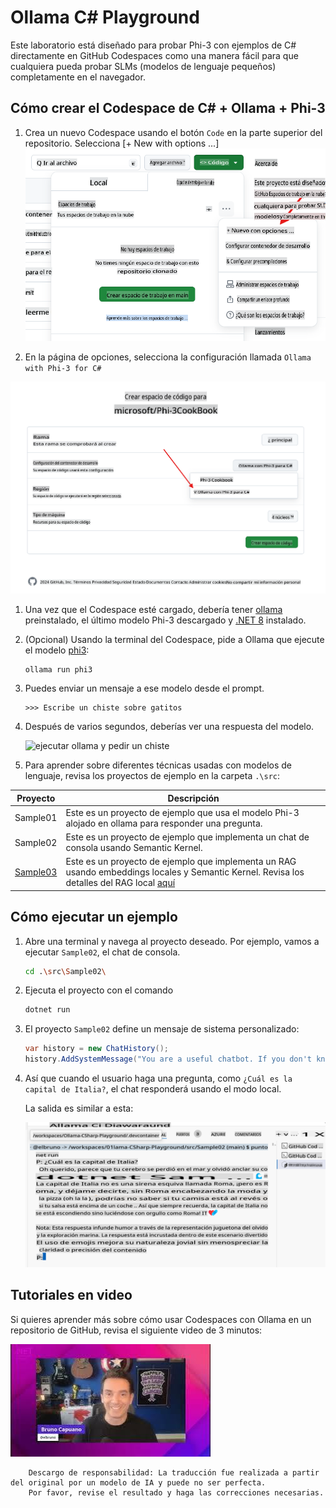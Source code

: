 # Ollama C# Playground

Este laboratorio está diseñado para probar Phi-3 con ejemplos de C# directamente en GitHub Codespaces como una manera fácil para que cualquiera pueda probar SLMs (modelos de lenguaje pequeños) completamente en el navegador.

## Cómo crear el Codespace de C# + Ollama + Phi-3

1. Crea un nuevo Codespace usando el botón `Code` en la parte superior del repositorio. Selecciona [+ New with options ...]
![Crear Codespace con opciones](../../../../../translated_images/10NewCodespacesWithOptions.b50796422fc7f6d13721a50b72de8b62d83a7951fdace787a0dc12edc22ce807.es.png)

1. En la página de opciones, selecciona la configuración llamada `Ollama with Phi-3 for C#`

![Seleccionar la opción Ollama with Phi-3 for C#, para crear el CodeSpace](../../../../../translated_images/12NewCSOllamaCodespace.38aab1c942efe444653b4141918ce6d081ce6e9638e0d16117f5b93ce1deee42.es.png)

1. Una vez que el Codespace esté cargado, debería tener [ollama](https://ollama.com/) preinstalado, el último modelo Phi-3 descargado y [.NET 8](https://dotnet.microsoft.com/download) instalado.

1. (Opcional) Usando la terminal del Codespace, pide a Ollama que ejecute el modelo [phi3](https://ollama.com/library/phi3):

    ```shell
    ollama run phi3
    ```

4. Puedes enviar un mensaje a ese modelo desde el prompt.

    ```shell
    >>> Escribe un chiste sobre gatitos
    ```

5. Después de varios segundos, deberías ver una respuesta del modelo.

    ![ejecutar ollama y pedir un chiste](../../../../../md/07.Labs/CsharpOllamaCodeSpaces/20ollamarunphi.gif)

1. Para aprender sobre diferentes técnicas usadas con modelos de lenguaje, revisa los proyectos de ejemplo en la carpeta `.\src`:

| Proyecto | Descripción |
|---------|-------------|
| Sample01  | Este es un proyecto de ejemplo que usa el modelo Phi-3 alojado en ollama para responder una pregunta.  |
| Sample02  | Este es un proyecto de ejemplo que implementa un chat de consola usando Semantic Kernel. |
| [Sample03](./src/Sample03/readme.md)  | Este es un proyecto de ejemplo que implementa un RAG usando embeddings locales y Semantic Kernel. Revisa los detalles del RAG local [aquí](./src/Sample03/readme.md) |

## Cómo ejecutar un ejemplo

1. Abre una terminal y navega al proyecto deseado. Por ejemplo, vamos a ejecutar `Sample02`, el chat de consola.

    ```bash
    cd .\src\Sample02\
    ```

1. Ejecuta el proyecto con el comando

    ```bash
    dotnet run
    ```

1. El proyecto `Sample02` define un mensaje de sistema personalizado:

    ```csharp
    var history = new ChatHistory();
    history.AddSystemMessage("You are a useful chatbot. If you don't know an answer, say 'I don't know!'. Always reply in a funny ways. Use emojis if possible.");
    ```

1. Así que cuando el usuario haga una pregunta, como `¿Cuál es la capital de Italia?`, el chat responderá usando el modo local.
   
    La salida es similar a esta:

    ![Demostración del chat en ejecución](../../../../../translated_images/20SampleConsole.22997336ed0fa683bcc3238bb8e953b3a533d28196bc42e7cd1527261dd0689b.es.png)

## Tutoriales en video

Si quieres aprender más sobre cómo usar Codespaces con Ollama en un repositorio de GitHub, revisa el siguiente video de 3 minutos:

[![Ver el video](../../../../../translated_images/40ytintro.09cf17cbf9dd4cf8faa91668c42172417f86851025ef325454ce65903606bb9e.es.jpg)](https://youtu.be/HmKpHErUEHM)

        Descargo de responsabilidad: La traducción fue realizada a partir del original por un modelo de IA y puede no ser perfecta. 
        Por favor, revise el resultado y haga las correcciones necesarias.